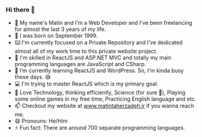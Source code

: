 ### Hi there 👋

- 👦 My name's Matin and I'm a Web Developer and I've been freelancing for almost the last 3 years of my life.
- 🎂 I was born on September 1999.
- ⌨️ I'm currently focused on a Private Repository and I've dedicated almost all of my work time to this private website project.
- 🔭 I'm skilled in ReactJS and ASP.NET MVC and totally my main programming languages are JavaScript and CSharp. 
- 🌱 I’m currently learning ReactJS and WordPress. So, I'm kinda busy these days. 😅
- 💻 I'm trying to master ReactJS which is my primary goal.
- 🤔 Love Technology, thinking efficiently, Science (for sure 🔭), Playing some online games in my free time, Practicing English language and etc.
- 📫 Checkout my website at www.matintaherzadeh.ir if you wanna reach me.
- 😄 Pronouns: He/Him
- ⚡ Fun fact: There are around 700 separate programming languages.
